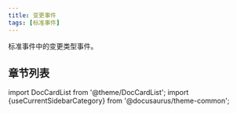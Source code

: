 ```yaml
---
title: 变更事件
tags: [标准事件]
---
```


标准事件中的变更类型事件。

## 章节列表

import DocCardList from '@theme/DocCardList';
import {useCurrentSidebarCategory} from '@docusaurus/theme-common';

<DocCardList items={useCurrentSidebarCategory().items} />

